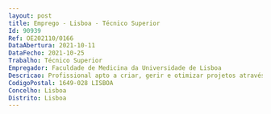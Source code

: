 ```yaml
--- 
layout: post
title: Emprego - Lisboa - Técnico Superior
Id: 90939
Ref: OE202110/0166
DataAbertura: 2021-10-11
DataFecho: 2021-10-25
Trabalho: Técnico Superior
Empregador: Faculdade de Medicina da Universidade de Lisboa
Descricao: Profissional apto a criar, gerir e otimizar projetos através dos seus conhecimentos técnicos com capacidades para  Desenhar estratégias digitais nas redes sociais, site, blogs, com vista ao engajamento de novos públicos, aumentando tráfego e sinergia entre canais de informação  Incorporar a inovação, a tecnologia e a automatização na dinamização da informação. Aplicar ao digital as técnicas de Comunicação e Social Media Optimization. Avaliar o poder das redes sociais e dos seus diversos impulsionadores  Projetar e medir as campanhas de marketing social e viral  Integrar estratégias de marketing online e offline 
CodigoPostal: 1649-028 LISBOA
Concelho: Lisboa
Distrito: Lisboa
--- 
```

